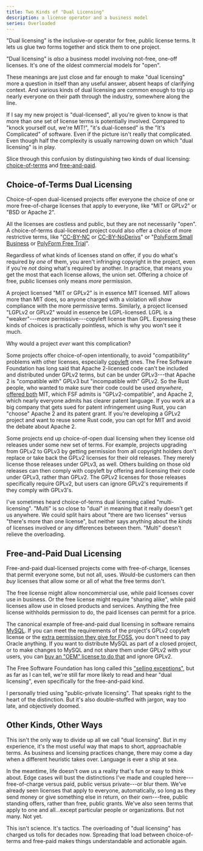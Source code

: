 ```yaml
---
title: Two Kinds of "Dual Licensing"
description: a license operator and a business model
series: Overloaded
---
```


"Dual licensing" is the inclusive-or operator for free, public license terms.  It lets us glue two forms together and stick them to one project.

"Dual licensing" is _also_ a business model involving not-free, one-off licenses.  It's one of the oldest commercial models for "open".

These meanings are just close and far enough to make "dual licensing" more a question in itself than any useful answer, absent heaps of clarifying context.  And various kinds of dual licensing are common enough to trip up nearly everyone on their path through the industry, somewhere along the line.

If I say my new project is "dual-licensed", all you're given to know is that more than one set of license terms is potentially involved.  Compared to "knock yourself out, we're MIT!", "it's dual-licensed" is the "It's Complicated" of software.  Even if the picture isn't really that complicated.  Even though half the complexity is usually narrowing down on which "dual licensing" is in play.

Slice through this confusion by distinguishing two kinds of dual licensing:  [choice-of-terms](#choice-of-terms) and [free-and-paid](#free-and-paid).

<h2 id="choice-of-terms">Choice-of-Terms Dual Licensing</h2>

Choice-of-open dual-licensed projects offer everyone the choice of one or more free-of-charge licenses that apply to everyone, like "MIT or GPLv2" or "BSD or Apache 2".

All the licenses are costless and public, but they are not necessarily "open".  A choice-of-terms dual-licensed project could also offer a choice of more restrictive terms, like "[CC-BY-NC](https://creativecommons.org/licenses/by-nc/3.0/) or [CC-BY-NoDerivs](https://creativecommons.org/licenses/by-nd/3.0/)" or "[PolyForm Small Business](https://polyformproject.org/licenses/small-business/1.0.0) or [PolyForm Free Trial](https://polyformproject.org/licenses/free-trial/1.0.0)".

Regardless of what kinds of licenses stand on offer, if you do what's required by _one_ of them, you aren't infringing copyright in the project, even if you're _not_ doing what's required by another.  In practice, that means you get the most that each license allows, the union set.  Offering a choice of free, public licenses only means _more_ permission.

A project licensed "MIT or GPLv2" is in essence MIT licensed.  MIT allows more than MIT does, so anyone charged with a violation will show compliance with the more permissive terms.  Similarly, a project licensed "LGPLv2 or GPLv2" would in essence be LGPL-licensed.  LGPL is a "weaker"---more permissive---copyleft license than GPL.  Expressing these kinds of choices is practically pointless, which is why you won't see it much.

Why would a project _ever_ want this complication?

Some projects offer choice-of-open intentionally, to avoid "compatibility" problems with other licenses, especially [copyleft](https://blueoakcouncil.org/copyleft) ones.  The Free Software Foundation has long said that Apache 2-licensed code can't be included and distributed under GPLv2 terms, but can be under GPLv3---that Apache 2 is "compatible with" GPLv3 but "incompatible with" GPLv2.  So the Rust people, who wanted to make sure their code could be used _anywhere_, [offered both](https://github.com/rust-lang/rust/blob/master/COPYRIGHT) MIT, which FSF admits is "GPLv2-compatible", and Apache 2, which nearly everyone admits has clearer patent language.  If you work at a big company that gets sued for patent infringement using Rust, you can "choose" Apache 2 and its patent grant.  If you're developing a GPLv2 project and want to reuse some Rust code, you can opt for MIT and avoid the debate about Apache 2.

Some projects end up choice-of-open dual licensing when they license old releases under some new set of terms.  For example, projects upgrading from GPLv2 to GPLv3 by getting permission from all copyright holders don't replace or take back the GPLv2 licenses for their old releases.  They merely license those releases under GPLv3, as well.  Others building on those old releases can then comply with copyleft by offering and licensing their code under GPLv3, rather than GPLv2.  The GPLv2 licenses for those releases specifically require GPLv2, but users can ignore GPLv2's requirements if they comply with GPLv3's.

I've sometimes heard choice-of-terms dual licensing called "multi-licensing".  "Multi" is so close to "dual" in meaning that it really doesn't get us anywhere.  We could split hairs about "there are two licenses" versus "there's more than one license", but neither says anything about the _kinds_ of licenses involved or any differences between them.  "Multi" doesn't relieve the overloading.

<h2 id="free-and-paid">Free-and-Paid Dual Licensing</h2>

Free-and-paid dual-licensed projects come with free-of-charge, licenses that permit everyone some, but not all, uses.  Would-be customers can then _buy_ licenses that allow some or all of what the free terms don't.

The free license might allow noncommercial use, while paid licenses cover use in business.  Or the free license might require "sharing alike", while paid licenses allow use in closed products and services.  Anything the free license withholds permission to do, the paid licenses can permit for a price.

The canonical example of free-and-paid dual licensing in software remains [MySQL](https://www.mysql.com/).  If you can meet the requirements of the project's GPLv2 copyleft license or the [extra permission they give for FOSS](https://oss.oracle.com/licenses/universal-foss-exception/), you don't need to pay Oracle anything.  If you want to distribute MySQL as part of a closed project, or to make changes to MySQL and not share them under GPLv2 with your users, you can [buy an "OEM" license to do that](https://www.mysql.com/about/legal/licensing/oem/) and ignore GPLv2.

The Free Software Foundation has long called this ["selling exceptions"](https://www.fsf.org/blogs/rms/selling-exceptions), but as far as I can tell, we're still far more likely to read and hear "dual licensing", even specifically for the free-and-paid kind.

I personally tried using "public-private licensing".  That speaks right to the heart of the distinction.  But it's also double-stuffed with jargon, way too late, and objectively doomed.

## Other Kinds, Other Ways

This isn't the only way to divide up all we call "dual licensing".  But in my experience, it's the most useful way that maps to short, approachable terms.  As business and licensing practices change, there may come a day when a different heuristic takes over.  Language is ever a ship at sea.

In the meantime, life doesn't owe us a reality that's fun or easy to think about.  Edge cases will bust the distinctions I've made and coupled here---free-of-charge versus paid, public versus private---or blur them.  We've already seen licenses that apply to everyone, automatically, so long as they send money or give something else in return, on their own---free, public standing offers, rather than free, public grants.  We've also seen terms that apply to one and all...except particular people or organizations.  But not many.  Not yet.

This isn't science.  It's tactics.  The overloading of "dual licensing" has charged us tolls for decades now.  Spreading that load between choice-of-terms and free-paid makes things understandable and actionable again.

